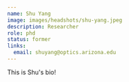 ```yaml
---
name: Shu Yang
image: images/headshots/shu-yang.jpeg
description: Researcher
role: phd
status: former
links:
  email: shuyang@optics.arizona.edu
---
```


This is Shu's bio!

